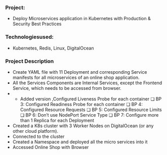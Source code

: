 ### Project: 
* Deploy Microservices application in Kubernetes with Production & Security Best Practices
### Technologiesused: 
* Kubernetes, Redis, Linux, DigitalOcean

### Project Description

* Create  YAML file with 11 Deployment and corresponding Service manifests for all microservices of an online shop application.
* All the  Services  Components are Internal Services, except the Frontend Service, which needs to be accessed from browser.
* *   Added version ,Configured Liveness Probe for each container
❏ BP 3: Configured Readiness Probe for each container
❏ BP 4: Configured Resource Requests
❏ BP 5: Configured Resource Limits
❏ BP 6: Don’t use NodePort Service Type
❏ BP 7: Configure more than 1 Replica for each Deployment
* Created a K8s cluster with 3 Worker Nodes on DigitalOcean (or any other cloud platform).
* Connected to the cluster
* Created a Namespace and deployed all the micro services into it
*  Accessed Online Shop with Browser

